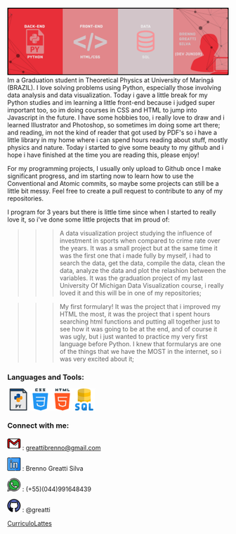 ![capa](https://github.com/greatti/greatti/blob/main/images/capa.gif)
Im a Graduation student in Theoretical Physics at University of Maringá (BRAZIL). I love solving problems using Python, especially those involving data analysis and data visualization. Today i gave a little break for my Python studies and im learning a little front-end because i judged super important too, so im doing courses in CSS and HTML to jump into Javascript in the future. I have some hobbies too, i really love to draw and i learned Illustrator and Photoshop, so sometimes im doing some art there; and reading, im not the kind of reader that got used by PDF's so i have a little library in my home where i can spend hours reading about stuff, mostly physics and nature. 
Today i started to give some beauty to my github and i hope i have finished at the time you are reading this, please enjoy!

For my programming projects, I usually only upload to Github once I make significant progress, and im starting now to learn how to use the Conventional and Atomic commits, so maybe some projects can still be a little bit messy. Feel free to create a pull request to contribute to any of my repositories.

I program for 3 years but there is little time since when I started to really love it, so i've done some little projects that im proud of: 

>>>A data visualization project studying the influence of investment in sports when compared to crime rate over the years. It was a small project but at the same time it was the first one that i made fully by myself, i had to search the data, get the data, compile the data, clean the data, analyze the data and plot the relashion between the variables. It was the graduation project of my last University Of Michigan Data Visualization course, i really loved it and this will be in one of my repositories; 

>>>My first formulary! It was the project that i improved my HTML the most, it was the project that i spent hours searching html functions and putting all together just to see how it was going to be at the end, and of course it was ugly, but i just wanted to practice my very first language before Python. I knew that formularys are one of the things that we have the MOST in the internet, so i was very excited about it;

### Languages and Tools: 

<img align = 'left' alt = 'Python' width = '50px' src = 'https://github.com/greatti/greatti/blob/main/icons/py.svg' />
<img align = 'left' alt = 'CSS3' width = '50px' src = 'https://github.com/greatti/greatti/blob/main/icons/css.svg' />
<img align = 'left' alt = 'HTML5' width = '50px' src = 'https://github.com/greatti/greatti/blob/main/icons/html-5.svg' />
<img align = 'left' alt = 'mySQL' width = '50px' src = 'https://github.com/greatti/greatti/blob/main/icons/sql-server.svg' />

<br />
<br />
<br />

### Connect with me: 

<img width = '30px' src = 'https://github.com/greatti/greatti/blob/main/icons/gmail2.svg' /> : greattibrenno@gmail.com

[<img width = '30px' src = 'https://github.com/greatti/greatti/blob/main/icons/logotipo-do-linkedin.svg' />][Linkedin] : Brenno Greatti Silva

<img width = '30px' src = 'https://github.com/greatti/greatti/blob/main/icons/wpp.svg' /> : (+55)(044)991648439 

<img width = '30px' src = 'https://github.com/greatti/greatti/blob/main/icons/github.svg' /> : @greatti

[CurriculoLattes]

[Linkedin]: https://www.linkedin.com/in/brenno-greatti-703100208/
[CurriculoLattes]: http://buscatextual.cnpq.br/buscatextual/visualizacv.do?id=K2497518Y9


